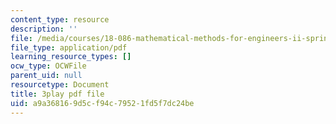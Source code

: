 ```yaml
---
content_type: resource
description: ''
file: /media/courses/18-086-mathematical-methods-for-engineers-ii-spring-2006/a9a368169d5cf94c79521fd5f7dc24be_iVUsEwSg-lw.pdf
file_type: application/pdf
learning_resource_types: []
ocw_type: OCWFile
parent_uid: null
resourcetype: Document
title: 3play pdf file
uid: a9a36816-9d5c-f94c-7952-1fd5f7dc24be
---
```

